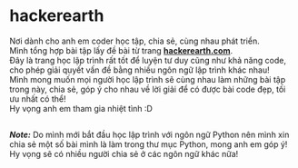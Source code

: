 hackerearth
===========

Nơi dành cho anh em coder học tập, chia sẻ, cùng nhau phát triển. <br>
Mình tổng hợp bài tập lấy đề bài từ trang [**hackerearth.com**](http://www.hackerearth.com/problems/). <br>
Đây là trang học lập trình rất tốt để luyện tư duy cũng như khả năng code, cho phép giải quyết vấn đề bằng nhiều ngôn ngữ lập trình khác nhau! <br> 
Mình mong muốn mọi người học lập trình sẽ cùng nhau làm những bài tập trong này, chia sẻ, góp ý cho nhau về lời giải để có được bài code đẹp, tối ưu nhất có thể! <br>
Hy vọng anh em tham gia nhiệt tình :D 
##

***Note:*** Do mình mới bắt đầu học lập trình với ngôn ngữ Python nên mình xin chia sẻ một số bài mình là làm trong thư mục Python, mong anh em góp ý! Hy vọng sẽ có nhiều người chia sẻ ở các ngôn ngữ khác nữa!
